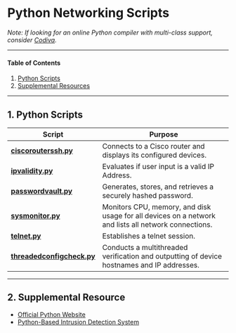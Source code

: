 # Python Networking Scripts

*Note: If looking for an online Python compiler with multi-class support, consider [Codiva](https://www.codiva.io/).*  

<hr />

#### Table of Contents
  
1. [Python Scripts](#scripts)
2. [Supplemental Resources](#supplemental)
  
<hr />
  
## 1. <a name="scripts">Python Scripts</a>
  
| Script | Purpose |  
| ---------- | ---------- |  
| [**ciscorouterssh.py**](https://github.com/chaseofthejungle/python-networking-scripts/blob/main/scripts/ciscorouterssh.py) | Connects to a Cisco router and displays its configured devices.  
| [**ipvalidity.py**](https://github.com/chaseofthejungle/python-networking-scripts/blob/main/scripts/ipvalidity.py) | Evaluates if user input is a valid IP Address.  
| [**passwordvault.py**](https://github.com/chaseofthejungle/python-networking-scripts/blob/main/scripts/passwordvault.py) | Generates, stores, and retrieves a securely hashed password.  
| [**sysmonitor.py**](https://github.com/chaseofthejungle/python-networking-scripts/blob/main/scripts/sysmonitor.py) | Monitors CPU, memory, and disk usage for all devices on a network and lists all network connections.  
| [**telnet.py**](https://github.com/chaseofthejungle/python-networking-scripts/blob/main/scripts/telnet.py) | Establishes a telnet session.  
| [**threadedconfigcheck.py**](https://github.com/chaseofthejungle/python-networking-scripts/blob/main/scripts/threadedconfigcheck.py) | Conducts a multithreaded verification and outputting of device hostnames and IP addresses.
  
<hr />
  
## 2. <a name="supplemental">Supplemental Resource</a>
  
* [Official Python Website](https://www.python.org)
* [Python-Based Intrusion Detection System](https://github.com/chaseofthejungle/python-ids)
